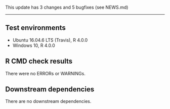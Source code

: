 This update has 3 changes and 5 bugfixes (see NEWS.md)

---

## Test environments
* Ubuntu 16.04.6 LTS (Travis), R 4.0.0
* Windows 10, R 4.0.0

## R CMD check results

There were no ERRORs or WARNINGs. 

## Downstream dependencies

There are no downstream dependencies.
